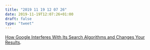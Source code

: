 ```yaml
---
title: "2019 11 19 12 07 26"
date: 2019-11-19T12:07:26+01:00
draft: false
type: "tweet"
---
```

[How Google Interferes With Its Search Algorithms and Changes Your Results](https://mjtsai.com/blog/2019/11/18/how-google-interferes-with-its-search-algorithms-and-changes-your-results/).
